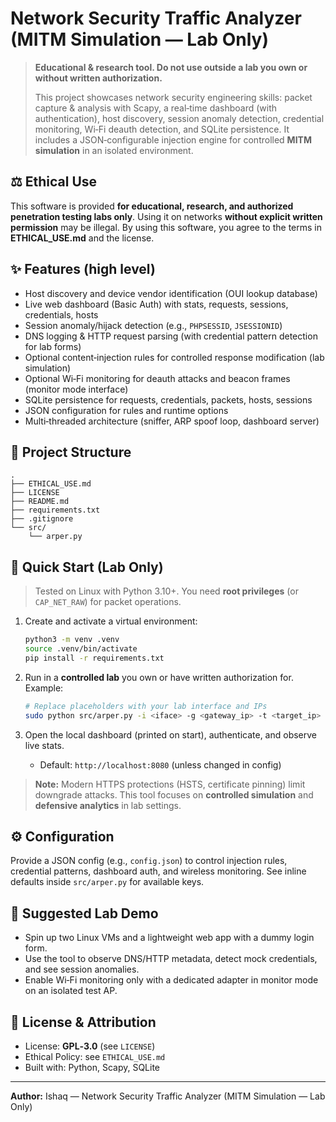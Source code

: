# Network Security Traffic Analyzer (MITM Simulation — Lab Only)

> **Educational & research tool. Do not use outside a lab you own or without written authorization.**
>
> This project showcases network security engineering skills: packet capture & analysis with Scapy, a real‑time dashboard
> (with authentication), host discovery, session anomaly detection, credential monitoring, Wi‑Fi deauth detection, and
> SQLite persistence. It includes a JSON‑configurable injection engine for controlled **MITM simulation** in an
> isolated environment.

## ⚖️ Ethical Use

This software is provided **for educational, research, and authorized penetration testing labs only**.
Using it on networks **without explicit written permission** may be illegal. By using this software, you agree to the
terms in **ETHICAL_USE.md** and the license.

## ✨ Features (high level)
- Host discovery and device vendor identification (OUI lookup database)
- Live web dashboard (Basic Auth) with stats, requests, sessions, credentials, hosts
- Session anomaly/hijack detection (e.g., `PHPSESSID`, `JSESSIONID`)
- DNS logging & HTTP request parsing (with credential pattern detection for lab forms)
- Optional content‑injection rules for controlled response modification (lab simulation)
- Optional Wi‑Fi monitoring for deauth attacks and beacon frames (monitor mode interface)
- SQLite persistence for requests, credentials, packets, hosts, sessions
- JSON configuration for rules and runtime options
- Multi‑threaded architecture (sniffer, ARP spoof loop, dashboard server)

## 🧱 Project Structure
```
.
├── ETHICAL_USE.md
├── LICENSE
├── README.md
├── requirements.txt
├── .gitignore
└── src/
    └── arper.py
```

## 🚀 Quick Start (Lab Only)
> Tested on Linux with Python 3.10+. You need **root privileges** (or `CAP_NET_RAW`) for packet operations.

1. Create and activate a virtual environment:
   ```bash
   python3 -m venv .venv
   source .venv/bin/activate
   pip install -r requirements.txt
   ```

2. Run in a **controlled lab** you own or have written authorization for. Example:
   ```bash
   # Replace placeholders with your lab interface and IPs
   sudo python src/arper.py -i <iface> -g <gateway_ip> -t <target_ip> -c config.json
   ```

3. Open the local dashboard (printed on start), authenticate, and observe live stats.
   - Default: `http://localhost:8080` (unless changed in config)

> **Note:** Modern HTTPS protections (HSTS, certificate pinning) limit downgrade attacks. This tool focuses on **controlled simulation** and **defensive analytics** in lab settings.

## ⚙️ Configuration
Provide a JSON config (e.g., `config.json`) to control injection rules, credential patterns, dashboard auth, and wireless monitoring. See inline defaults inside `src/arper.py` for available keys.

## 🧪 Suggested Lab Demo
- Spin up two Linux VMs and a lightweight web app with a dummy login form.
- Use the tool to observe DNS/HTTP metadata, detect mock credentials, and see session anomalies.
- Enable Wi‑Fi monitoring only with a dedicated adapter in monitor mode on an isolated test AP.

## 📜 License & Attribution
- License: **GPL‑3.0** (see `LICENSE`)
- Ethical Policy: see `ETHICAL_USE.md`
- Built with: Python, Scapy, SQLite

---

**Author:** Ishaq — Network Security Traffic Analyzer (MITM Simulation — Lab Only)
